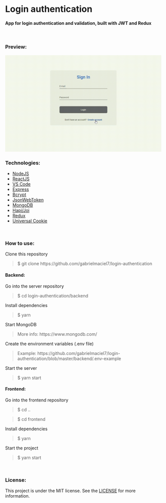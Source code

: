 <h1> Login authentication </h1> 

<h4> App for login authentication and validation, built with JWT and Redux
</h4>

<br>

<h3> Preview: </h3>
<img src="https://github.com/gabrielmaciel7/login-authentication/blob/master/20200912_110434.gif" />

<br>

<h3> Technologies: </h3>

<ul>
<li><a href="https://nodejs.org/">NodeJS</a></li>
<li><a href="https://pt-br.reactjs.org/">ReactJS</a></li>
<li><a href="https://code.visualstudio.com/">VS Code</a></li>
<li><a href="https://expressjs.com/pt-br/">Express</a></li>
<li><a href="https://www.npmjs.com/package/bcrypt">Bcrypt</a></li>
<li><a href="https://jwt.io/">JsonWebToken</a></li>
<li><a href="https://www.mongodb.com/">MongoDB</a></li>
<li><a href="https://www.npmjs.com/package/@hapi/joi">Hapi/Joi</a></li>
<li><a href="https://redux.js.org/">Redux</a></li>
<li><a href="https://github.com/reactivestack/cookies/tree/master/packages/universal-cookie">Universal Cookie</a></li>
</ul>

<br>

<h3> How to use: </h3>

<p> Clone this repository </p>
<blockquote>$ git clone https://github.com/gabrielmaciel7/login-authentication</blockquote>

<h4> Backend: </h4>

<p> Go into the server repository </p>
<blockquote>$ cd login-authentication/backend</blockquote>
<p> Install dependencies </p>
<blockquote>$ yarn</blockquote>
<p> Start MongoDB </p>
<blockquote>More info: https://www.mongodb.com/</blockquote>
<p> Create the environment variables (.env file) </p>
<blockquote>Example: https://github.com/gabrielmaciel7/login-authentication/blob/master/backend/.env-example</blockquote>
<p> Start the server </p>
<blockquote>$ yarn start</blockquote>

<h4> Frontend: </h4>

<p> Go into the frontend repository </p>
<blockquote>$ cd ..</blockquote>
<blockquote>$ cd frontend</blockquote>
<p> Install dependencies </p>
<blockquote>$ yarn</blockquote>
<p> Start the project </p>
<blockquote>$ yarn start</blockquote>

<br>

<h3> License: </h3>

<p>This project is under the MIT license. See the 
<a href="https://github.com/gabrielmaciel7/login-authentication/blob/master/LICENSE">LICENSE</a> 
for more information.</p>
